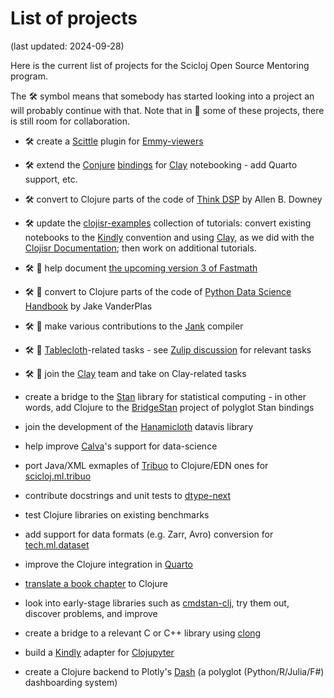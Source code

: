
# List of projects

(last updated: 2024-09-28)

Here is the current list of projects for the Scicloj Open Source Mentoring program.

The 🛠 symbol means that somebody has started looking into a project an will probably continue with that. Note that in 🌟 some of these projects, there is still room for collaboration.


* 🛠 create a [Scittle](https://github.com/babashka/scittle) plugin for [Emmy-viewers](https://github.com/mentat-collective/emmy-viewers)

* 🛠 extend the [Conjure](https://conjure.oli.me.uk/) [bindings](https://github.com/Olical/conjure/wiki/Integrating-with-Clay-and-data-visualisation-tools) for [Clay](https://scicloj.github.io/clay) notebooking - add Quarto support, etc.

* 🛠 convert to Clojure parts of the code of [Think DSP](https://greenteapress.com/wp/think-dsp/) by Allen B. Downey

* 🛠 update the [clojisr-examples](https://github.com/scicloj/clojisr-examples) collection of tutorials: convert existing notebooks to the [Kindly](https://scicloj.github.io/kindly/) convention and using [Clay](https://scicloj.github.io/clay/), as we did with the [Clojisr Documentation](https://scicloj.github.io/clojisr); then work on additional tutorials.

* 🛠 🌟 help document [the upcoming version 3 of Fastmath](https://github.com/generateme/fastmath/tree/3.x)

* 🛠 🌟 convert to Clojure parts of the code of [Python Data Science Handbook](https://jakevdp.github.io/PythonDataScienceHandbook/) by Jake VanderPlas

* 🛠 🌟 make various contributions to the [Jank](https://jank-lang.org/) compiler

* 🛠 🌟 [Tablecloth](https://scicloj.github.io/tablecloth/)-related tasks - see [Zulip discussion](https://clojurians.zulipchat.com/#narrow/stream/451344-scicloj-open-source-mentoring/topic/Tablecloth) for relevant tasks

* 🛠 🌟 join the [Clay](https://scicloj.github.io/clay/) team and take on Clay-related tasks

* create a bridge to the [Stan](https://mc-stan.org/) library for statistical computing - in other words, add Clojure to the [BridgeStan](https://roualdes.github.io/bridgestan/latest/) project of polyglot Stan bindings

* join the development of the [Hanamicloth](https://scicloj.github.io/hanamicloth) datavis library

* help improve [Calva](https://calva.io/)'s support for data-science

* port Java/XML exmaples of [Tribuo](https://tribuo.org/) to Clojure/EDN ones for [scicloj.ml.tribuo](https://github.com/scicloj/scicloj.ml.tribuo)

* contribute docstrings and unit tests to [dtype-next](https://github.com/cnuernber/dtype-next)

* test Clojure libraries on existing benchmarks

* add support for data formats (e.g. Zarr, Avro) conversion for [tech.ml.dataset](https://github.com/techascent/tech.ml.dataset)

* improve the Clojure integration in [Quarto](https://quarto.org/)

* [translate a book chapter](https://github.com/scicloj/translating-books) to Clojure

* look into early-stage libraries such as [cmdstan-clj](https://github.com/scicloj/cmdstan-clj), try them out, discover problems, and improve

* create a bridge to a relevant C or C++ library using [clong](https://github.com/phronmophobic/clong)

* build a [Kindly](https://scicloj.github.io/kindly-noted/) adapter for [Clojupyter](https://github.com/clojupyter/clojupyter)

* create a Clojure backend to Plotly's [Dash](https://dash.plotly.com/) (a polyglot (Python/R/Julia/F#) dashboarding system)
